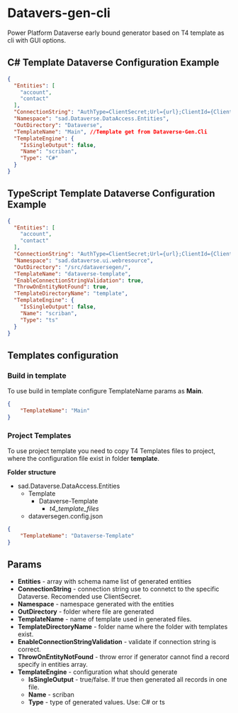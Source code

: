 # Datavers-gen-cli
Power Platform Dataverse early bound generator based on T4 template as cli with GUI options.

## C# Template Dataverse Configuration Example

```json
{
  "Entities": [
    "account", 
    "contact"
  ],
  "ConnectionString": "AuthType=ClientSecret;Url={url};ClientId={ClientId};ClientSecret={ClientSecret}",
  "Namespace": "sad.Dataverse.DataAccess.Entities",
  "OutDirectory": "Dataverse",
  "TemplateName": "Main", //Template get from Dataverse-Gen.Cli
  "TemplateEngine": {
    "IsSingleOutput": false,
    "Name": "scriban",
    "Type": "C#"
  }
}
```

## TypeScript Template Dataverse Configuration Example

```json
{
  "Entities": [
    "account", 
    "contact"
  ],
  "ConnectionString": "AuthType=ClientSecret;Url={url};ClientId={ClientId};ClientSecret={ClientSecret}",
  "Namespace": "sad.dataverse.ui.webresource",
  "OutDirectory": "/src/dataversegen/",
  "TemplateName": "dataverse-template",
  "EnableConnectionStringValidation": true,
  "ThrowOnEntityNotFound": true,
  "TemplateDirectoryName": "template",
  "TemplateEngine": {
    "IsSingleOutput": false,
    "Name": "scriban",
    "Type": "ts"
  }
}
```

## Templates configuration

### Build in template

To use build in template configure TemplateName params as **Main**.
```json
{
    "TemplateName": "Main"
}
```

### Project Templates

To use project template you need to copy T4 Templates files to project, where the configuration file exist in folder **template**.

**Folder structure**

- sad.Dataverse.DataAccess.Entities
    - Template
        - Dataverse-Template
            - _t4_template_files_
    - dataversegen.config.json

```json
{
    "TemplateName": "Dataverse-Template"
}
```

## Params

- **Entities** - array with schema name list of generated entities
- **ConnectionString** - connection string use to connetct to the specific Dataverse. Recomended use ClientSecret.
- **Namespace** - namespace generated with the entities
- **OutDirectory** - folder where file are generated
- **TemplateName** - name of template used in generated files.
- **TemplateDirectoryName** - folder name where the folder with templates exist.
- **EnableConnectionStringValidation** - validate if connection string is correct.
- **ThrowOnEntityNotFound** - throw error if generator cannot find a record specify in entities array.
- **TemplateEngine** - configuration what should generate
    - **IsSingleOutput** - true/false. If true then generated all records in one file. 
    - **Name** - scriban
    - **Type** - type of generated values. Use: C# or ts